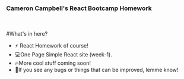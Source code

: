 <h3>Cameron Campbell's React Bootcamp Homework</h4>
<br>
<br>
#What's in here?

- ⚡️ React Homework of course!
- 💻One Page Simple React site (week-1).
- 🔥More cool stuff coming soon!
- 🐛If you see any bugs or things that can be improved, lemme know!